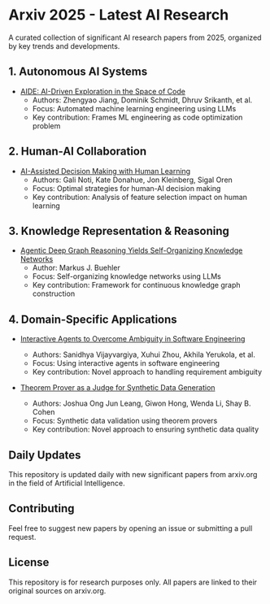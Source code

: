 # Arxiv 2025 - Latest AI Research

A curated collection of significant AI research papers from 2025, organized by key trends and developments.

## 1. Autonomous AI Systems

- [AIDE: AI-Driven Exploration in the Space of Code](https://arxiv.org/abs/2502.13138)
  - Authors: Zhengyao Jiang, Dominik Schmidt, Dhruv Srikanth, et al.
  - Focus: Automated machine learning engineering using LLMs
  - Key contribution: Frames ML engineering as code optimization problem

## 2. Human-AI Collaboration

- [AI-Assisted Decision Making with Human Learning](https://arxiv.org/abs/2502.13062)
  - Authors: Gali Noti, Kate Donahue, Jon Kleinberg, Sigal Oren
  - Focus: Optimal strategies for human-AI decision making
  - Key contribution: Analysis of feature selection impact on human learning

## 3. Knowledge Representation & Reasoning

- [Agentic Deep Graph Reasoning Yields Self-Organizing Knowledge Networks](https://arxiv.org/abs/2502.13025)
  - Author: Markus J. Buehler
  - Focus: Self-organizing knowledge networks using LLMs
  - Key contribution: Framework for continuous knowledge graph construction

## 4. Domain-Specific Applications

- [Interactive Agents to Overcome Ambiguity in Software Engineering](https://arxiv.org/abs/2502.13069)
  - Authors: Sanidhya Vijayvargiya, Xuhui Zhou, Akhila Yerukola, et al.
  - Focus: Using interactive agents in software engineering
  - Key contribution: Novel approach to handling requirement ambiguity

- [Theorem Prover as a Judge for Synthetic Data Generation](https://arxiv.org/abs/2502.13137)
  - Authors: Joshua Ong Jun Leang, Giwon Hong, Wenda Li, Shay B. Cohen
  - Focus: Synthetic data validation using theorem provers
  - Key contribution: Novel approach to ensuring synthetic data quality

## Daily Updates
This repository is updated daily with new significant papers from arxiv.org in the field of Artificial Intelligence.

## Contributing
Feel free to suggest new papers by opening an issue or submitting a pull request.

## License
This repository is for research purposes only. All papers are linked to their original sources on arxiv.org.
